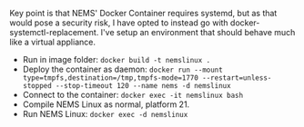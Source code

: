 Key point is that NEMS' Docker Container requires systemd, but as that would pose a security risk, I have opted to instead go with docker-systemctl-replacement. I've setup an environment that should behave much like a virtual appliance.

  - Run in image folder: `docker build -t nemslinux .`
  - Deploy the container as daemon: `docker run --mount type=tmpfs,destination=/tmp,tmpfs-mode=1770 --restart=unless-stopped --stop-timeout 120 --name nems -d nemslinux`
  - Connect to the container: `docker exec -it nemslinux bash`
  - Compile NEMS Linux as normal, platform 21.
  - Run NEMS Linux: `docker exec -d nemslinux`
